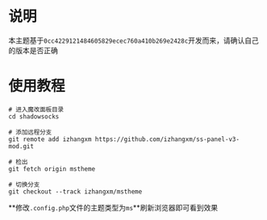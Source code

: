 # 说明

本主题基于`0cc4229121484605829ecec760a410b269e2428c`开发而来，请确认自己的版本是否正确

# 使用教程

```
# 进入魔改面板目录
cd shadowsocks

# 添加远程分支
git remote add izhangxm https://github.com/izhangxm/ss-panel-v3-mod.git 

# 检出
git fetch origin mstheme

# 切换分支
git checkout --track izhangxm/mstheme
```
**修改`.config.php`文件的主题类型为`ms`**刷新浏览器即可看到效果
